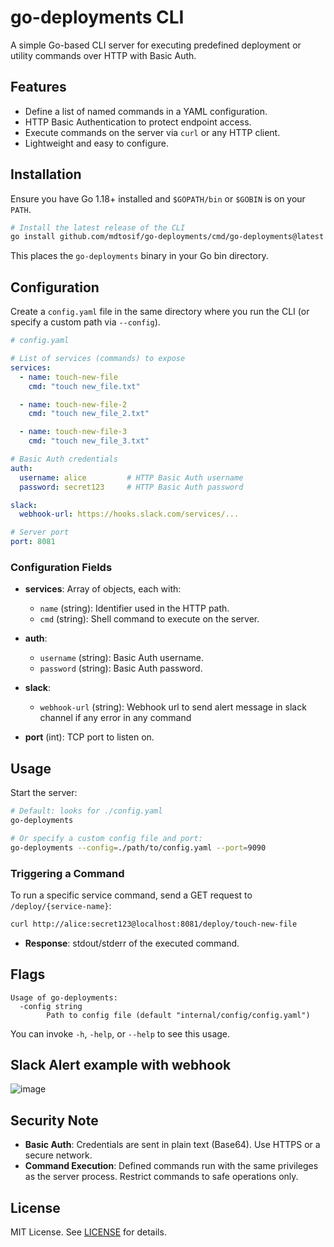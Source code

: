 # go-deployments CLI

A simple Go-based CLI server for executing predefined deployment or utility commands over HTTP with Basic Auth.

## Features

* Define a list of named commands in a YAML configuration.
* HTTP Basic Authentication to protect endpoint access.
* Execute commands on the server via `curl` or any HTTP client.
* Lightweight and easy to configure.

## Installation

Ensure you have Go 1.18+ installed and `$GOPATH/bin` or `$GOBIN` is on your `PATH`.

```bash
# Install the latest release of the CLI
go install github.com/mdtosif/go-deployments/cmd/go-deployments@latest
```

This places the `go-deployments` binary in your Go bin directory.

## Configuration

Create a `config.yaml` file in the same directory where you run the CLI (or specify a custom path via `--config`).

```yaml
# config.yaml

# List of services (commands) to expose
services:
  - name: touch-new-file
    cmd: "touch new_file.txt"

  - name: touch-new-file-2
    cmd: "touch new_file_2.txt"

  - name: touch-new-file-3
    cmd: "touch new_file_3.txt"

# Basic Auth credentials
auth:
  username: alice         # HTTP Basic Auth username
  password: secret123     # HTTP Basic Auth password

slack:
  webhook-url: https://hooks.slack.com/services/...

# Server port
port: 8081
```

### Configuration Fields

* **services**: Array of objects, each with:

  * `name` (string): Identifier used in the HTTP path.
  * `cmd` (string): Shell command to execute on the server.
* **auth**:

  * `username` (string): Basic Auth username.
  * `password` (string): Basic Auth password.
    
* **slack**:
  * `webhook-url` (string): Webhook url to send alert message in slack channel if any error in any command

* **port** (int): TCP port to listen on.

## Usage

Start the server:

```bash
# Default: looks for ./config.yaml
go-deployments

# Or specify a custom config file and port:
go-deployments --config=./path/to/config.yaml --port=9090
```

### Triggering a Command

To run a specific service command, send a GET request to `/deploy/{service-name}`:

```bash
curl http://alice:secret123@localhost:8081/deploy/touch-new-file
```

* **Response**: stdout/stderr of the executed command.

## Flags

```text
Usage of go-deployments:
  -config string
        Path to config file (default "internal/config/config.yaml")
```

You can invoke `-h`, `-help`, or `--help` to see this usage.

## Slack Alert example with webhook
![image](https://github.com/user-attachments/assets/acc2335b-6a41-4df4-a3e5-69f9e7193996)



## Security Note

* **Basic Auth**: Credentials are sent in plain text (Base64). Use HTTPS or a secure network.
* **Command Execution**: Defined commands run with the same privileges as the server process. Restrict commands to safe operations only.

## License

MIT License. See [LICENSE](LICENSE) for details.
